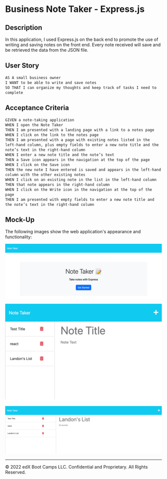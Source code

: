 # Business Note Taker - Express.js

## Description

In this application, I used Express.js on the back end to promote the use of writing and saving notes on the front end. Every note received will save and be retrieved the data from the JSON file. 


## User Story

```
AS A small business owner
I WANT to be able to write and save notes
SO THAT I can organize my thoughts and keep track of tasks I need to complete
```


## Acceptance Criteria

```
GIVEN a note-taking application
WHEN I open the Note Taker
THEN I am presented with a landing page with a link to a notes page
WHEN I click on the link to the notes page
THEN I am presented with a page with existing notes listed in the left-hand column, plus empty fields to enter a new note title and the note’s text in the right-hand column
WHEN I enter a new note title and the note’s text
THEN a Save icon appears in the navigation at the top of the page
WHEN I click on the Save icon
THEN the new note I have entered is saved and appears in the left-hand column with the other existing notes
WHEN I click on an existing note in the list in the left-hand column
THEN that note appears in the right-hand column
WHEN I click on the Write icon in the navigation at the top of the page
THEN I am presented with empty fields to enter a new note title and the note’s text in the right-hand column
```


## Mock-Up

The following images show the web application's appearance and functionality:

![Note Taker Home Screen with getting started.](./Assets/homescreen.png)

![Existing notes are listed in the left-hand column with empty fields on the right-hand side for the new note’s title and text.](./Assets/addnote.png)

![Note titled “Landon's List” reads, “Do Laundry,” with other notes listed on the left.](./Assets/newnote.png)



- - -
© 2022 edX Boot Camps LLC. Confidential and Proprietary. All Rights Reserved.
